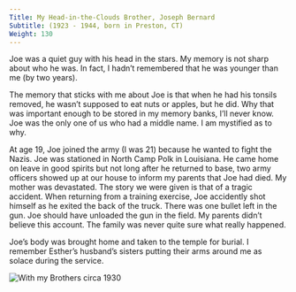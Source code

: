 ```yaml
---
Title: My Head-in-the-Clouds Brother, Joseph Bernard
Subtitle: (1923 - 1944, born in Preston, CT)
Weight: 130
---
```


Joe was a quiet guy with his head in the stars. My memory is not sharp about who he was. In fact, I hadn’t remembered that he was younger than me (by two years).

The memory that sticks with me about Joe is that when he had his tonsils removed, he wasn’t supposed to eat nuts or apples, but he did. Why that was important enough to be stored in my memory banks, I’ll never know.  Joe was the only one of us who had a middle name. I am mystified as to why.

At age 19, Joe joined the army (I was 21) because he wanted to fight the Nazis. Joe was stationed in North Camp Polk in Louisiana. He came home on leave in good spirits but not long after he returned to base, two army officers showed up at our house to inform my parents that Joe had died. My mother was devastated. The story we were given is that of a tragic accident. When returning from a training exercise, Joe accidently shot himself as he exited the back of the truck.  There was one bullet left in the gun. Joe should have unloaded the gun in the field.  My parents didn’t believe this account. The family was never quite sure what really happened.

Joe’s body was brought home and taken to the temple for burial. I remember Esther’s husband’s sisters putting their arms around me as solace during the service.

![With my Brothers circa 1930](/images/with-brothers-ca-1930.jpg "Top: Ike, Abe. Bottom: Joe, Me")